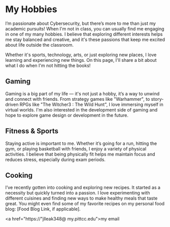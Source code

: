<DOCTYPE HTML>
<html lang="en">

<html></html>

<h1> My Hobbies</h1>



I’m passionate about Cybersecurity, but there’s more to me than just my academic pursuits! When I'm not in class, you can usually find me engaging in one of my many hobbies. I believe that exploring different interests helps me stay balanced and creative, and it's these passions that keep me excited about life outside the classroom.

Whether it's sports, technology, arts, or just exploring new places, I love learning and experiencing new things. On this page, I'll share a bit about what I do when I'm not hitting the books!


<h2>Gaming</h2>

<p align-"center">
Gaming is a big part of my life — it's not just a hobby, it’s a way to unwind and connect with friends. From strategy games like "Warhammer", to story-driven RPGs like "The Witcher3 : The Wild Hunt", I love immersing myself in virtual worlds. I'm also interested in the development side of gaming and hope to explore game design or development in the future.

<h2>Fitness & Sports</h2>

Staying active is important to me. Whether it’s going for a run, hitting the gym, or playing basketball with friends, I enjoy a variety of physical activities. I believe that being physically fit helps me maintain focus and reduces stress, especially during exam periods.

<h2>Cooking</h2>

I’ve recently gotten into cooking and exploring new recipes. It started as a necessity but quickly turned into a passion. I love experimenting with different cuisines and finding new ways to make healthy meals that taste great. You might even find some of my favorite recipes on my personal food blog: [Food Blog Link, if applicable].

<a href="https://"jlleak348@ my.pittcc.edu">my email</a>

